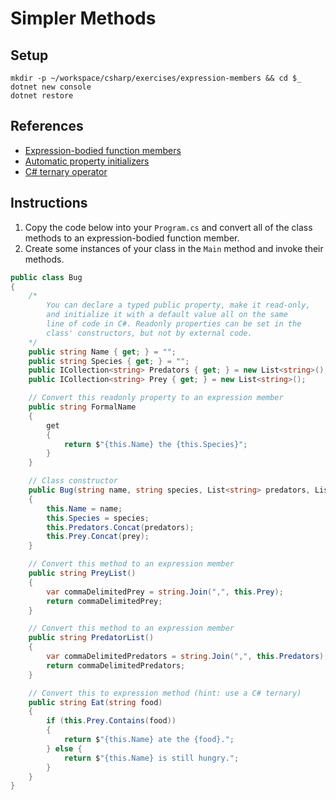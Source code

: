 # Simpler Methods

## Setup

```
mkdir -p ~/workspace/csharp/exercises/expression-members && cd $_
dotnet new console
dotnet restore
```

## References

* [Expression-bodied function members](https://docs.microsoft.com/en-us/dotnet/csharp/whats-new/csharp-6)
* [Automatic property initializers](https://docs.microsoft.com/en-us/dotnet/csharp/whats-new/csharp-6#auto-property-initializers)
* [C# ternary operator](https://docs.microsoft.com/en-us/dotnet/csharp/language-reference/operators/conditional-operator)

## Instructions

1. Copy the code below into your `Program.cs` and convert all of the class methods to an expression-bodied function member.
1. Create some instances of your class in the `Main` method and invoke their methods.

```cs
public class Bug
{
    /*
        You can declare a typed public property, make it read-only,
        and initialize it with a default value all on the same
        line of code in C#. Readonly properties can be set in the
        class' constructors, but not by external code.
    */
    public string Name { get; } = "";
    public string Species { get; } = "";
    public ICollection<string> Predators { get; } = new List<string>();
    public ICollection<string> Prey { get; } = new List<string>();

    // Convert this readonly property to an expression member
    public string FormalName
    {
        get
        {
            return $"{this.Name} the {this.Species}";
        }
    }

    // Class constructor
    public Bug(string name, string species, List<string> predators, List<string> prey)
    {
        this.Name = name;
        this.Species = species;
        this.Predators.Concat(predators);
        this.Prey.Concat(prey);
    }

    // Convert this method to an expression member
    public string PreyList()
    {
        var commaDelimitedPrey = string.Join(",", this.Prey);
        return commaDelimitedPrey;
    }

    // Convert this method to an expression member
    public string PredatorList()
    {
        var commaDelimitedPredators = string.Join(",", this.Predators);
        return commaDelimitedPredators;
    }

    // Convert this to expression method (hint: use a C# ternary)
    public string Eat(string food)
    {
        if (this.Prey.Contains(food))
        {
            return $"{this.Name} ate the {food}.";
        } else {
            return $"{this.Name} is still hungry.";
        }
    }
}
```
